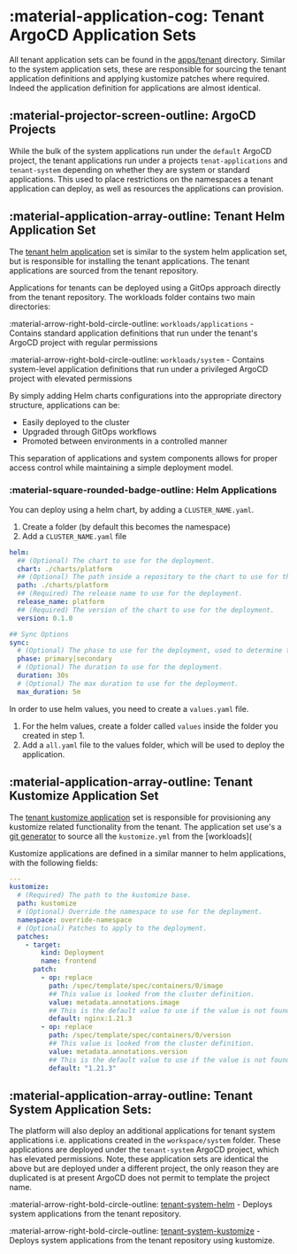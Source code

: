 # :material-application-cog: Tenant ArgoCD Application Sets

All tenant application sets can be found in the [apps/tenant](https://github.com/gambol99/kubernetes-platform/tree/main/apps/tenant) directory. Similar to the system application sets, these are responsible for sourcing the tenant application definitions and applying kustomize patches where required. Indeed the application definition for applications are almost identical.

## :material-projector-screen-outline: ArgoCD Projects

While the bulk of the system applications run under the `default` ArgoCD project, the tenant applications run under a projects `tenat-applications` and `tenant-system` depending on whether they are system or standard applications. This used to place restrictions on the namespaces a tenant application can deploy, as well as resources the applications can provision.

## :material-application-array-outline: Tenant Helm Application Set

The [tenant helm application](https://github.com/gambol99/kubernetes-platform/blob/main/apps/tenant/apps-helm.yaml) set is similar to the system helm application set, but is responsible for installing the tenant applications. The tenant applications are sourced from the tenant repository.

Applications for tenants can be deployed using a GitOps approach directly from the tenant repository. The workloads folder contains two main directories:

:material-arrow-right-bold-circle-outline: `workloads/applications` - Contains standard application definitions that run under the tenant's ArgoCD project with regular permissions

:material-arrow-right-bold-circle-outline: `workloads/system` - Contains system-level application definitions that run under a privileged ArgoCD project with elevated permissions

By simply adding Helm charts configurations into the appropriate directory structure, applications can be:

- Easily deployed to the cluster
- Upgraded through GitOps workflows
- Promoted between environments in a controlled manner

This separation of applications and system components allows for proper access control while maintaining a simple deployment model.

### :material-square-rounded-badge-outline: Helm Applications

You can deploy using a helm chart, by adding a `CLUSTER_NAME.yaml`.

1. Create a folder (by default this becomes the namespace)
2. Add a `CLUSTER_NAME.yaml` file

```yaml
helm:
  ## (Optional) The chart to use for the deployment.
  chart: ./charts/platform
  ## (Optional) The path inside a repository to the chart to use for the deployment.
  path: ./charts/platform
  ## (Required) The release name to use for the deployment.
  release_name: platform
  ## (Required) The version of the chart to use for the deployment.
  version: 0.1.0

## Sync Options
sync:
  # (Optional) The phase to use for the deployment, used to determine the order of the deployment.
  phase: primary|secondary
  # (Optional) The duration to use for the deployment.
  duration: 30s
  # (Optional) The max duration to use for the deployment.
  max_duration: 5m
```

In order to use helm values, you need to create a `values.yaml` file.

1. For the helm values, create a folder called `values` inside the folder you created in step 1.
2. Add a `all.yaml` file to the values folder, which will be used to deploy the application.

## :material-application-array-outline: Tenant Kustomize Application Set

The [tenant kustomize application](https://github.com/gambol99/kubernetes-platform/blob/main/apps/tenant/apps-kustomize.yaml) set is responsible for provisioning any kustomize related functionality from the tenant. The application set use's a [git generator](https://argo-cd.readthedocs.io/en/stable/operator-manual/applicationset/Generators-Git/) to source all the `kustomize.yml` from the [workloads](

Kustomize applications are defined in a similar manner to helm applications, with the following fields:

```YAML
---
kustomize:
  # (Required) The path to the kustomize base.
  path: kustomize
  # (Optional) Override the namespace to use for the deployment.
  namespace: override-namespace
  # (Optional) Patches to apply to the deployment.
  patches:
    - target:
        kind: Deployment
        name: frontend
      patch:
        - op: replace
          path: /spec/template/spec/containers/0/image
          ## This value is looked from the cluster definition.
          value: metadata.annotations.image
          ## This is the default value to use if the value is not found.
          default: nginx:1.21.3
        - op: replace
          path: /spec/template/spec/containers/0/version
          ## This value is looked from the cluster definition.
          value: metadata.annotations.version
          ## This is the default value to use if the value is not found.
          default: "1.21.3"
```

## :material-application-array-outline: Tenant System Application Sets:

The platform will also deploy an additional applications for tenant system applications i.e. applications created in the `workspace/system` folder. These applications are deployed under the `tenant-system` ArgoCD project, which has elevated permissions. Note, these application sets are identical the above but are deployed under a different project, the only reason they are duplicated is at present ArgoCD does not permit to template the project name.

:material-arrow-right-bold-circle-outline: [tenant-system-helm](https://github.com/gambol99/kubernetes-platform/blob/main/apps/tenant/system-helm.yaml) - Deploys system applications from the tenant repository.

:material-arrow-right-bold-circle-outline: [tenant-system-kustomize](https://github.com/gambol99/kubernetes-platform/blob/main/apps/tenant/tenant-system-kustomize.yaml) - Deploys system applications from the tenant repository using kustomize.
